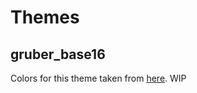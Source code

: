 # Themes 
## gruber_base16
Colors for this theme taken from [here]("https://wezfurlong.org/wezterm/colorschemes/g/index.html#gruber-base16"). WIP
